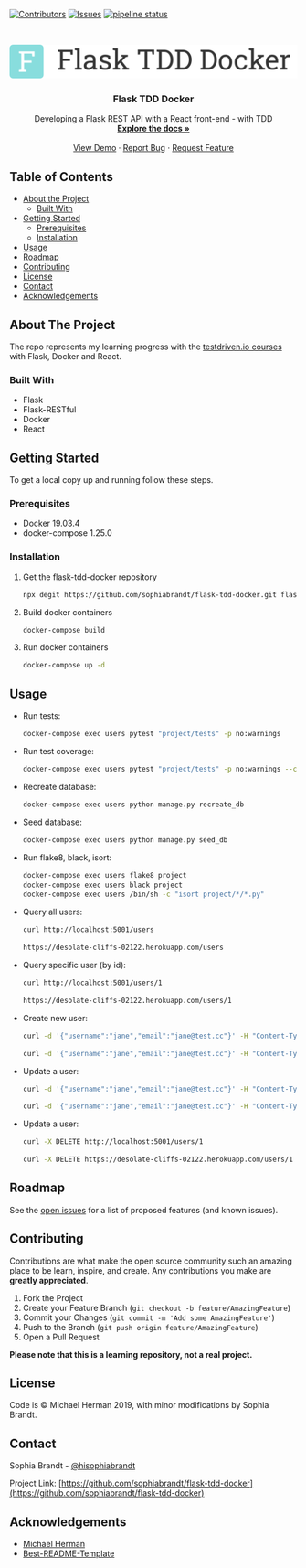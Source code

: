 <!-- PROJECT SHIELDS -->
<!--
*** I'm using markdown "reference style" links for readability.
*** Reference links are enclosed in brackets [ ] instead of parentheses ( ).
*** See the bottom of this document for the declaration of the reference variables
*** for contributors-url, forks-url, etc. This is an optional, concise syntax you may use.
*** https://www.markdownguide.org/basic-syntax/#reference-style-links
-->
[![Contributors][contributors-shield]][contributors-url]
[![Issues][issues-shield]][issues-url]
[![pipeline status](https://gitlab.com/sophiabrandt/flask-tdd-docker/badges/master/pipeline.svg)](https://gitlab.com/sophiabrandt/flask-tdd-docker/commits/master)

<!-- PROJECT LOGO -->
<br />
<p align="center">
  <a href="https://github.com/sophiabrandt/flask-tdd-docker">
    <img src="logo.png" alt="Logo">
  </a>

  <h3 align="center">Flask TDD Docker</h3>

  <p align="center">
    Developing a Flask REST API with a React front-end - with TDD
    <br />
    <a href="https://github.com/sophiabrandt/flask-tdd-docker"><strong>Explore the docs »</strong></a>
    <br />
    <br />
    <a href="https://github.com/sophiabrandt/flask-tdd-docker">View Demo</a>
    ·
    <a href="https://github.com/sophiabrandt/flask-tdd-docker/issues">Report Bug</a>
    ·
    <a href="https://github.com/sophiabrandt/flask-tdd-docker/issues">Request Feature</a>
  </p>
</p>



<!-- TABLE OF CONTENTS -->
## Table of Contents

* [About the Project](#about-the-project)
  * [Built With](#built-with)
* [Getting Started](#getting-started)
  * [Prerequisites](#prerequisites)
  * [Installation](#installation)
* [Usage](#usage)
* [Roadmap](#roadmap)
* [Contributing](#contributing)
* [License](#license)
* [Contact](#contact)
* [Acknowledgements](#acknowledgements)



<!-- ABOUT THE PROJECT -->
## About The Project

The repo represents my learning progress with the [testdriven.io courses][testdriven] with Flask, Docker and React.


### Built With

* Flask
* Flask-RESTful
* Docker
* React



<!-- GETTING STARTED -->
## Getting Started

To get a local copy up and running follow these steps.

### Prerequisites

- Docker 19.03.4
- docker-compose 1.25.0

### Installation
 
1. Get the flask-tdd-docker repository
    ```sh
    npx degit https://github.com/sophiabrandt/flask-tdd-docker.git flask-tdd-docker
    ```
2. Build docker containers
    ```sh
    docker-compose build
    ```
3. Run docker containers
    ```sh
    docker-compose up -d
    ```

<!-- USAGE EXAMPLES -->
## Usage

- Run tests:
    ```sh
    docker-compose exec users pytest "project/tests" -p no:warnings
    ```

- Run test coverage:
    ```sh
    docker-compose exec users pytest "project/tests" -p no:warnings --cov="project"
    ```


- Recreate database:
    ```sh
    docker-compose exec users python manage.py recreate_db
    ```

- Seed database:
    ```sh
    docker-compose exec users python manage.py seed_db
    ```

- Run flake8, black, isort:
    ```sh
    docker-compose exec users flake8 project
    docker-compose exec users black project
    docker-compose exec users /bin/sh -c "isort project/*/*.py"
    ```
- Query all users:
  ```sh
  curl http://localhost:5001/users
  ```
  ```sh
  https://desolate-cliffs-02122.herokuapp.com/users
  ```

- Query specific user (by id):
  ```sh
  curl http://localhost:5001/users/1
  ```
  ```sh
  https://desolate-cliffs-02122.herokuapp.com/users/1
  ```
- Create new user:
  ```sh
  curl -d '{"username":"jane","email":"jane@test.cc"}' -H "Content-Type: application/json" -X POST http://localhost:5001/users
  ```
  ```sh
  curl -d '{"username":"jane","email":"jane@test.cc"}' -H "Content-Type: application/json" -X POST https://desolate-cliffs-02122.herokuapp.com/users

- Update a user:
  ```sh
  curl -d '{"username":"jane","email":"jane@test.cc"}' -H "Content-Type: application/json" -X PUT http://localhost:5001/users/1
  ```
  ```sh
  curl -d '{"username":"jane","email":"jane@test.cc"}' -H "Content-Type: application/json" -X PUT https://desolate-cliffs-02122.herokuapp.com/users/1
  ```

- Update a user:
  ```sh
  curl -X DELETE http://localhost:5001/users/1
  ```
  ```sh
  curl -X DELETE https://desolate-cliffs-02122.herokuapp.com/users/1
  ```

<!-- ROADMAP -->
## Roadmap

See the [open issues](https://github.com/sophiabrandt/flask-tdd-docker/issues) for a list of proposed features (and known issues).



<!-- CONTRIBUTING -->
## Contributing

Contributions are what make the open source community such an amazing place to be learn, inspire, and create. Any contributions you make are **greatly appreciated**.

1. Fork the Project
2. Create your Feature Branch (`git checkout -b feature/AmazingFeature`)
3. Commit your Changes (`git commit -m 'Add some AmazingFeature'`)
4. Push to the Branch (`git push origin feature/AmazingFeature`)
5. Open a Pull Request


**Please note that this is a learning repository, not a real project.**

<!-- LICENSE -->
## License

Code is &copy; Michael Herman 2019, with minor modifications by Sophia Brandt.



<!-- CONTACT -->
## Contact

Sophia Brandt - [@hisophiabrandt](https://twitter.com/hisophiabrandt)

Project Link: [https://github.com/sophiabrandt/flask-tdd-docker](https://github.com/sophiabrandt/flask-tdd-docker)



<!-- ACKNOWLEDGEMENTS -->
## Acknowledgements

* [Michael Herman][testdriven]
* [Best-README-Template](https://github.com/othneildrew/Best-README-Template)





<!-- MARKDOWN LINKS & IMAGES -->
<!-- https://www.markdownguide.org/basic-syntax/#reference-style-links -->
[contributors-shield]: https://img.shields.io/github/contributors/sophiabrandt/flask-tdd-docker.svg?style=flat-square
[contributors-url]: https://github.com/sophiabrandt/flask-tdd-docker/graphs/contributors
[issues-shield]: https://img.shields.io/github/issues/sophiabrandt/flask-tdd-docker.svg?style=flat-square
[issues-url]: https://github.com/sophiabrandt/flask-tdd-docker/issues
[license-shield]: https://img.shields.io/github/license/sophiabrandt/flask-tdd-docker.svg?style=flat-square
[testdriven]: https://testdriven.io/
